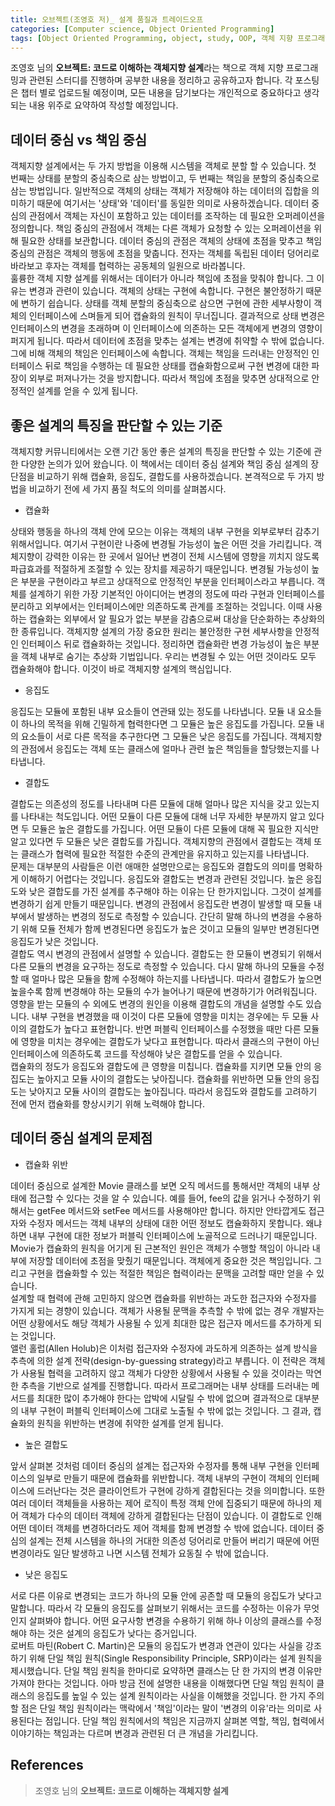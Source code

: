 ```yaml
---
title: 오브젝트(조영호 저)_ 설계 품질과 트레이드오프
categories: [Computer science, Object Oriented Programming]
tags: [Object Oriented Programming, object, study, OOP, 객체 지향 프로그래밍, 객체, 스터디]
---
```


조영호 님의 **오브젝트: 코드로 이해하는 객체지향 설계**라는 책으로 객체 지향 프로그래밍과 관련된 스터디를 진행하며 공부한 내용을 정리하고 공유하고자 합니다. 각 포스팅은 챕터 별로 업로드될 예정이며, 모든 내용을 담기보다는 개인적으로 중요하다고 생각되는 내용 위주로 요약하여 작성할 예정입니다.

## 데이터 중심 vs 책임 중심
객체지향 설계에서는 두 가지 방법을 이용해 시스템을 객체로 분할 할 수 있습니다. 첫 번째는 상태를 분할의 중심축으로 삼는 방법이고, 두 번째는 책임을 분할의 중심축으로 삼는 방법입니다. 일반적으로 객체의 상태는 객체가 저장해야 하는 데이터의 집합을 의미하기 때문에 여기서는 '상태'와 '데이터'를 동일한 의미로 사용하겠습니다.
데이터 중심의 관점에서 객체는 자신이 포함하고 있는 데이터를 조작하는 데 필요한 오퍼레이션을 정의합니다. 책임 중심의 관점에서 객체는 다른 객체가 요청할 수 있는 오퍼레이션을 위해 필요한 상태를 보관합니다. 데이터 중심의 관점은 객체의 상태에 초점을 맞추고 책임 중심의 관점은 객체의 행동에 초점을 맞춥니다. 전자는 객체를 독립된 데이터 덩어리로 바라보고 후자는 객체를 협력하는 공동체의 일원으로 바라봅니다.   
훌륭한 객체 지향 설계를 위해서는 데이터가 아니라 책임에 초점을 맞춰야 합니다. 그 이유는 변경과 관련이 있습니다. 객체의 상태는 구현에 속합니다. 구현은 불안정하기 때문에 변하기 쉽습니다. 상태를 객체 분할의 중심축으로 삼으면 구현에 관한 세부사항이 객체의 인터페이스에 스며들게 되어 캡슐화의 원칙이 무너집니다. 결과적으로 상태 변경은 인터페이스의 변경을 초래하며 이 인터페이스에 의존하는 모든 객체에게 변경의 영향이 퍼지게 됩니다. 따라서 데이터에 초점을 맞추는 설계는 변경에 취약할 수 밖에 없습니다.   
그에 비해 객체의 책임은 인터페이스에 속합니다. 객체는 책임을 드러내는 안정적인 인터페이스 뒤로 책임을 수행하는 데 필요한 상태를 캡슐화함으로써 구현 변경에 대한 파장이 외부로 퍼져나가는 것을 방지합니다. 따라서 책임에 초점을 맞추면 상대적으로 안정적인 설계를 얻을 수 있게 됩니다.

## 좋은 설계의 특징을 판단할 수 있는 기준
객체지향 커뮤니티에서는 오랜 기간 동안 좋은 설계의 특징을 판단할 수 있는 기준에 관한 다양한 논의가 있어 왔습니다. 이 책에서는 데이터 중심 설계와 책임 중심 설계의 장단점을 비교하기 위해 캡슐화, 응집도, 결합도를 사용하겠습니다. 본격적으로 두 가지 방법을 비교하기 전에 세 가지 품질 척도의 의미를 살펴봅시다.   
* 캡슐화
   
상태와 행동을 하나의 객체 안에 모으는 이유는 객체의 내부 구현을 외부로부터 감추기 위해서입니다. 여기서 구현이란 나중에 변경될 가능성이 높은 어떤 것을 가리킵니다. 객체지향이 강력한 이유는 한 곳에서 일어난 변경이 전체 시스템에 영향을 끼치지 않도록 파급효과를 적절하게 조절할 수 있는 장치를 제공하기 때문입니다. 변경될 가능성이 높은 부분을 구현이라고 부르고 상대적으로 안정적인 부분을 인터페이스라고 부릅니다. 객체를 설계하기 위한 가장 기본적인 아이디어는 변경의 정도에 따라 구현과 인터페이스를 분리하고 외부에서는 인터페이스에만 의존하도록 관계를 조절하는 것입니다. 이때 사용하는 캡슐화는 외부에서 알 필요가 없는 부분을 감춤으로써 대상을 단순화하는 추상화의 한 종류입니다. 객체지향 설계의 가장 중요한 원리는 불안정한 구현 세부사항을 안정적인 인터페이스 뒤로 캡슐화하는 것입니다. 정리하면 캡슐화란 변경 가능성이 높은 부분을 객체 내부로 숨기는 추상화 기법입니다. 우리는 변경될 수 있는 어떤 것이라도 모두 캡슐화해야 합니다. 이것이 바로 객체지향 설계의 핵심입니다.
* 응집도   
    
응집도는 모듈에 포함된 내부 요소들이 연관돼 있는 정도를 나타냅니다. 모듈 내 요소들이 하나의 목적을 위해 긴밀하게 협력한다면 그 모듈은 높은 응집도를 가집니다. 모듈 내의 요소들이 서로 다른 목적을 추구한다면 그 모듈은 낮은 응집도를 가집니다. 객체지향의 관점에서 응집도는 객체 또는 클래스에 얼마나 관련 높은 책임들을 할당했는지를 나타냅니다.
* 결합도
      
결합도는 의존성의 정도를 나타내며 다른 모듈에 대해 얼마나 많은 지식을 갖고 있는지를 나타내는 척도입니다. 어떤 모듈이 다른 모듈에 대해 너무 자세한 부분까지 알고 있다면 두 모듈은 높은 결합도를 가집니다. 어떤 모듈이 다른 모듈에 대해 꼭 필요한 지식만 알고 있다면 두 모듈은 낮은 결합도를 가집니다. 객체지향의 관점에서 결합도는 객체 또는 클래스가 협력에 필요한 적절한 수준의 관계만을 유지하고 있는지를 나타냅니다.   
문제는 대부분의 사람들은 이런 애매한 설명만으로는 응집도와 결합도의 의미를 명확하게 이해하기 어렵다는 것입니다. 응집도와 결합도는 변경과 관련된 것입니다. 높은 응집도와 낮은 결합도를 가진 설계를 추구해야 하는 이유는 단 한가지입니다. 그것이 설계를 변경하기 쉽게 만들기 때문입니다. 변경의 관점에서 응집도란 변경이 발생할 때 모듈 내부에서 발생하는 변경의 정도로 측정할 수 있습니다. 간단히 말해 하나의 변경을 수용하기 위해 모듈 전체가 함께 변경된다면 응집도가 높은 것이고 모듈의 일부만 변경된다면 응집도가 낮은 것입니다.   
결합도 역시 변경의 관점에서 설명할 수 있습니다. 결합도는 한 모듈이 변경되기 위해서 다른 모듈의 변경을 요구하는 정도로 측정할 수 있습니다. 다시 말해 하나의 모듈을 수정할 때 얼마나 많은 모듈을 함께 수정해야 하는지를 나타냅니다. 따라서 결합도가 높으면 높을수록 함께 변경해야 하는 모듈의 수가 늘어나기 때문에 변경하기가 어려워집니다. 영향을 받는 모듈의 수 외에도 변경의 원인을 이용해 결합도의 개념을 설명할 수도 있습니다. 내부 구현을 변경했을 때 이것이 다른 모듈에 영향을 미치는 경우에는 두 모듈 사이의 결합도가 높다고 표현합니다. 반면 퍼블릭 인터페이스를 수정했을 때만 다른 모듈에 영향을 미치는 경우에는 결합도가 낮다고 표현합니다. 따라서 클래스의 구현이 아닌 인터페이스에 의존하도록 코드를 작성해야 낮은 결합도를 얻을 수 있습니다.   
캡슐화의 정도가 응집도와 결합도에 큰 영향을 미칩니다. 캡슐화를 지키면 모듈 안의 응집도는 높아지고 모듈 사이의 결합도는 낮아집니다. 캡슐화를 위반하면 모듈 안의 응집도는 낮아지고 모듈 사이의 결합도는 높아집니다. 따라서 응집도와 결합도를 고려하기 전에 먼저 캡슐화를 향상시키기 위해 노력해야 합니다.

## 데이터 중심 설계의 문제점
* 캡슐화 위반
    
데이터 중심으로 설계한 Movie 클래스를 보면 오직 메서드를 통해서만 객체의 내부 상태에 접근할 수 있다는 것을 알 수 있습니다. 예를 들어, fee의 값을 읽거나 수정하기 위해서는 getFee 메서드와 setFee 메서드를 사용해야만 합니다. 하지만 안타깝게도 접근자와 수정자 메서드는 객체 내부의 상태에 대한 어떤 정보도 캡슐화하지 못합니다. 왜냐하면 내부 구현에 대한 정보가 퍼블릭 인터페이스에 노골적으로 드러나기 때문입니다. Movie가 캡슐화의 원칙을 어기게 된 근본적인 원인은 객체가 수행할 책임이 아니라 내부에 저장할 데이터에 초점을 맞췄기 때문입니다. 객체에게 중요한 것은 책임입니다. 그리고 구현을 캡슐화할 수 있는 적절한 책임은 협력이라는 문맥을 고려할 때만 얻을 수 있습니다.   
설계할 때 협력에 관해 고민하지 않으면 캡슐화를 위반하는 과도한 접근자와 수정자를 가지게 되는 경향이 있습니다. 객체가 사용될 문맥을 추측할 수 밖에 없는 경우 개발자는 어떤 상황에서도 해당 객체가 사용될 수 있게 최대한 많은 접근자 메서드를 추가하게 되는 것입니다.   
앨런 홀럽(Allen Holub)은 이처럼 접근자와 수정자에 과도하게 의존하는 설계 방식을 추측에 의한 설계 전략(design-by-guessing strategy)라고 부릅니다. 이 전략은 객체가 사용될 협력을 고려하지 않고 객체가 다양한 상황에서 사용될 수 있을 것이라는 막연한 추측을 기반으로 설계를 진행합니다. 따라서 프로그래머는 내부 상태를 드러내는 메서드를 최대한 많이 추가해야 한다는 압박에 시달릴 수 밖에 없으며 결과적으로 대부분의 내부 구현이 퍼블릭 인터페이스에 그대로 노출될 수 밖에 없는 것입니다. 그 결과, 캡슐화의 원칙을 위반하는 변경에 취약한 설계를 얻게 됩니다.
* 높은 결합도
    
앞서 살펴본 것처럼 데이터 중심의 설계는 접근자와 수정자를 통해 내부 구현을 인터페이스의 일부로 만들기 때문에 캡슐화를 위반합니다. 객체 내부의 구현이 객체의 인터페이스에 드러난다는 것은 클라이언트가 구현에 강하게 결합된다는 것을 의미합니다. 또한 여러 데이터 객체들을 사용하는 제어 로직이 특정 객체 안에 집중되기 때문에 하나의 제어 객체가 다수의 데이터 객체에 강하게 결합된다는 단점이 있습니다. 이 결합도로 인해 어떤 데이터 객체를 변경하더라도 제어 객체를 함께 변경할 수 밖에 없습니다. 데이터 중심의 설계는 전체 시스템을 하나의 거대한 의존성 덩어리로 만들어 버리기 때문에 어떤 변경이라도 일단 발생하고 나면 시스템 전체가 요동칠 수 밖에 없습니다.
* 낮은 응집도
    
서로 다른 이유로 변경되는 코드가 하나의 모듈 안에 공존할 때 모듈의 응집도가 낮다고 말합니다. 따라서 각 모듈의 응집도를 살펴보기 위해서는 코드를 수정하는 이유가 무엇인지 살펴봐야 합니다. 어떤 요구사항 변경을 수용하기 위해 하나 이상의 클래스를 수정해야 하는 것은 설계의 응집도가 낮다는 증거입니다.   
로버트 마틴(Robert C. Martin)은 모듈의 응집도가 변경과 연관이 있다는 사실을 강조하기 위해 단일 책임 원칙(Single Responsibility Principle, SRP)이라는 설계 원칙을 제시했습니다. 단일 책임 원칙을 한마디로 요약하면 클래스는 단 한 가지의 변경 이유만 가져야 한다는 것입니다. 아마 방금 전에 설명한 내용을 이해했다면 단일 책임 원칙이 클래스의 응집도를 높일 수 있는 설계 원칙이라는 사실을 이해했을 것입니다. 한 가지 주의할 점은 단일 책임 원칙이라는 맥락에서 '책임'이라는 말이 '변경의 이유'라는 의미로 사용된다는 점입니다. 단일 책임 원칙에서의 책임은 지금까지 살펴본 역할, 책임, 협력에서 이야기하는 책임과는 다르며 변경과 관련된 더 큰 개념을 가리킵니다.


## References
> 조영호 님의 **오브젝트: 코드로 이해하는 객체지향 설계**